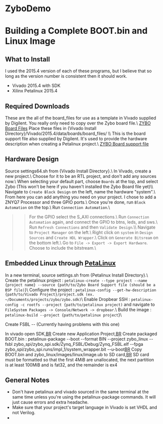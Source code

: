 # ZyboDemo
# Building a Complete BOOT.bin and Linux Image

## What to Install

I used the 2015.4 version of each of these programs, but I believe that so long as the version number is consistent then it should work.

 * Vivado 2015.4 with SDK
 * Xilinx Petalinux 2015.4

## Required Downloads

These are the all of the board_files for use as a template in Vivado supplied by Digilent. You really only need to copy over the Zybo board file.\\
[ZYBO Board Files](https://github.com/Digilent/vivado-boards/archive/master.zip) Place these files in {Vivado Install Directory}/Vivado/2015.4/data/boards/board_files/
\\\\
This is the board support file also supplied by Digilent. It's used to provide the hardware description when creating a Petalinux project.\\
[ZYBO Board support file](https://github.com/Digilent/petalinux-bsps)

## Hardware Design

Source settings64.sh from {Vivado Install Directory}.\\
In Vivado, create a new project.\\
Choose for it to be an RTL project, and don't add any sources now.\\
When selecting your default part, choose `Boards` at the top, and select Zybo (This won't be here if you haven't installed the Zybo Board file yet)\\\\
Navigate to `Create Block Design` on the left, name the hardware "system".\\
From here you can add anything you need on your project. I chose to add a ZNYQ7 Processor and three GPIO ports.\\
Once you're done, run `Block Automation` on the top.\\
Run `Connection Automation`.\\
>>For the GPIO select the S_AXI connections.\\
>>Run `Connection Automation` again, and connect the GPIO to btns, leds, and sws.\\
Run `Refresh Connections` and then `Validate Design`.\\\\
Navigate to `Project Manager` on the left.\\
Right click on `system` in `Design Sources` and `Create HDL Wrapper`.\\
Click on `Generate Bitsream` on the bottom left.\\
Go to `File -> Export -> Export Hardware`. Choose to include the bitstream.\\

## Embedded Linux through [PetaLinux](http://www.wiki.xilinx.com/PetaLinux)

In a new terminal, source settings.sh from {Petalinux Install Directory}.\\
Create the petalinux project : `petalinux-create --type project --name {project name} --source {path/to/Zybo Board Support file (should be a BSP file)`}\\
Configure the project : `petalinux-config --get-hw-description {path/to/Vivado Project}/project.sdk (ex. ~/Documents/projects/zybo/zybo.sdk)`\\
Enable Dropbear SSH : `petalinux-config -c rootfs --project {path/to/petalinux project)` and navigate to `FileSystem Packages -> Console/Network -> dropbear`.\\
Build the image : `petalinux-build --project {path/to/petalinux project`}\\

Create FSBL -- (Currently having problems with this one)

In vivado open SDK,[BR](BR.md)
Create new Application Project,[BR](BR.md)
Create packaged BOOT.bin : petalinux-package --boot --format BIN --project zybo_linux --fsbl zybo_spi/zybo_spi.sdk/Zynq_FSBL/Debug/Zynq_FSBL.elf --fpga zybo_spi/zybo_spi.runs/impl_1/system_wrapper.bit --u-boot[BR](BR.md)
Copy BOOT.bin and zybo_linux/images/linux/image.ub to SD card,[BR](BR.md)
SD card must be formatted so that the first 4MiB are unallocated, the next partition is at least 100MiB and is fat32, and the remainder is ex4


## General Notes

 * Don't have petalinux and vivado sourced in the same terminal at the same time unless you're using the petalinux-package commands. It will just cause errors and extra headache.
 * Make sure that your project's target language in Vivado is set VHDL and not Verilog.
*

